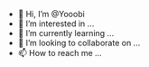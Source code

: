 - 👋 Hi, I’m @Yooobi
- 👀 I’m interested in ...
- 🌱 I’m currently learning ...
- 💞️ I’m looking to collaborate on ...
- 📫 How to reach me ...

<!---
Yooobi/Yooobi is a ✨ s8pecial ✨ repository because its `README.md` (this file) appears on your GitHub profile.
You can click the Preview link to take a look at your changes.
--->
